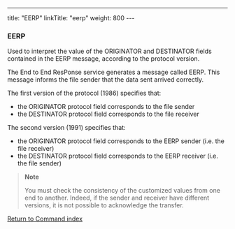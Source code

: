 ---
title: "EERP"
linkTitle: "eerp"
weight: 800
---<span id="EERP"></span>

### EERP

Used to interpret the value of the ORIGINATOR and DESTINATOR fields
contained in the EERP message, according to the protocol version.

The End to End ResPonse service generates a message called EERP. This
message informs the file sender that the data sent arrived correctly.

The first version of the protocol (1986) specifies that:

- the ORIGINATOR
    protocol field corresponds to the file sender
- the DESTINATOR
    protocol field corresponds to the file receiver

The second version (1991) specifies that:

- the ORIGINATOR
    protocol field corresponds to the EERP sender (i.e. the file receiver)
- the DESTINATOR
    protocol field corresponds to the EERP receiver (i.e. the file sender)

> **Note**
>
> You must check the consistency of the customized values from one
> end to another. Indeed, if the sender and receiver have different versions,
> it is not possible to acknowledge the transfer.

[Return to Command index](../../)
